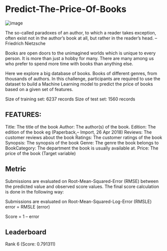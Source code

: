 # Predict-The-Price-Of-Books
![image](https://user-images.githubusercontent.com/37707687/67630550-693bc200-f8af-11e9-87a5-f6948a9a0eb5.png)

The so-called paradoxes of an author, to which a reader takes exception, often exist not in the author’s book at all, but rather in the reader’s head. – Friedrich Nietzsche

Books are open doors to the unimagined worlds which is unique to every person. It is more than just a hobby for many. There are many among us who prefer to spend more time with books than anything else.

Here we explore a big database of books. Books of different genres, from thousands of authors. In this challenge, participants are required to use the dataset to build a Machine Learning model to predict the price of books based on a given set of features.

Size of training set: 6237 records
Size of test set: 1560 records

## FEATURES:
Title: The title of the book
Author: The author(s) of the book.
Edition: The edition of the book eg (Paperback,– Import, 26 Apr 2018)
Reviews: The customer reviews about the book
Ratings: The customer ratings of the book
Synopsis: The synopsis of the book
Genre: The genre the book belongs to
BookCategory: The department the book is usually available at.
Price: The price of the book (Target variable)

## Metric
Submissions are evaluated on Root-Mean-Squared-Error (RMSE) between the predicted value and observed score values. The final score calculation is done in the following way:

Submissions are evaluated on Root-Mean-Squared-Log-Error (RMSLE) error = RMSLE (error)

Score = 1 – error

## Leaderboard
Rank 6 (Score: 0.791311) 
